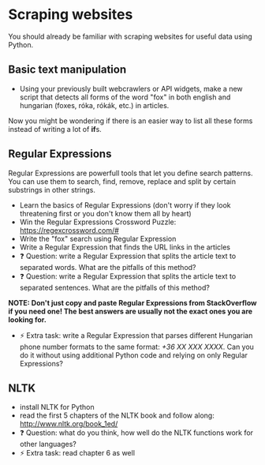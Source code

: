 # Scraping websites

You should already be familiar with scraping websites for useful data using Python.

## Basic text manipulation
- Using your previously built webcrawlers or API widgets, make a new script that detects all forms of the word "fox" in both english and hungarian (foxes, róka, rókák, etc.) in articles.

Now you might be wondering if there is an easier way to list all these forms instead of writing a lot of **if**s. 

## Regular Expressions

Regular Expressions are powerfull tools that let you define search patterns. You can use them to search, find, remove, replace and split by certain substrings in other strings. 
- Learn the basics of Regular Expressions (don't worry if they look threatening first or you don't know them all by heart)
- Win the Regular Expressions Crossword Puzzle: https://regexcrossword.com/#
- Write the "fox" search using Regular Expression
- Write a Regular Expression that finds the URL links in the articles
- ❓ Question: write a Regular Expression that splits the article text to separated words. What are the pitfalls of this method?
- ❓ Question: write a Regular Expression that splits the article text to separated sentences. What are the pitfalls of this method?

**NOTE: Don't just copy and paste Regular Expressions from StackOverflow if you need one! The best answers are usually not the exact ones you are looking for.**

- ⚡ Extra task: write a Regular Expression that parses different Hungarian phone number formats to the same format: *+36 XX XXX XXXX*. Can you do it without using additional Python code and relying on only Regular Expressions?

## NLTK

- install NLTK for Python
- read the first 5 chapters of the NLTK book and follow along: http://www.nltk.org/book_1ed/
- ❓ Question: what do you think, how well do the NLTK functions work for other languages?
- ⚡ Extra task: read chapter 6 as well